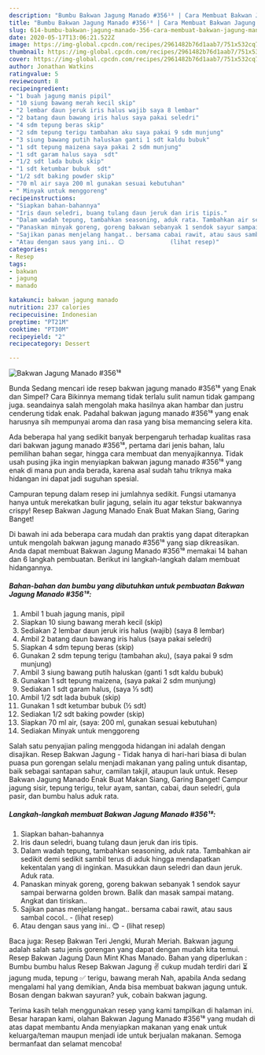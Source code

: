 ```yaml
---
description: "Bumbu Bakwan Jagung Manado #356¹⁸ | Cara Membuat Bakwan Jagung Manado #356¹⁸ Yang Lezat"
title: "Bumbu Bakwan Jagung Manado #356¹⁸ | Cara Membuat Bakwan Jagung Manado #356¹⁸ Yang Lezat"
slug: 614-bumbu-bakwan-jagung-manado-356-cara-membuat-bakwan-jagung-manado-356-yang-lezat
date: 2020-05-17T13:06:21.522Z
image: https://img-global.cpcdn.com/recipes/2961482b76d1aab7/751x532cq70/bakwan-jagung-manado-356⁸-foto-resep-utama.jpg
thumbnail: https://img-global.cpcdn.com/recipes/2961482b76d1aab7/751x532cq70/bakwan-jagung-manado-356⁸-foto-resep-utama.jpg
cover: https://img-global.cpcdn.com/recipes/2961482b76d1aab7/751x532cq70/bakwan-jagung-manado-356⁸-foto-resep-utama.jpg
author: Jonathan Watkins
ratingvalue: 5
reviewcount: 8
recipeingredient:
- "1 buah jagung manis pipil"
- "10 siung bawang merah kecil skip"
- "2 lembar daun jeruk iris halus wajib saya 8 lembar"
- "2 batang daun bawang iris halus saya pakai seledri"
- "4 sdm tepung beras skip"
- "2 sdm tepung terigu tambahan aku saya pakai 9 sdm munjung"
- "3 siung bawang putih haluskan ganti 1 sdt kaldu bubuk"
- "1 sdt tepung maizena saya pakai 2 sdm munjung"
- "1 sdt garam halus saya  sdt"
- "1/2 sdt lada bubuk skip"
- "1 sdt ketumbar bubuk  sdt"
- "1/2 sdt baking powder skip"
- "70 ml air saya 200 ml gunakan sesuai kebutuhan"
- " Minyak untuk menggoreng"
recipeinstructions:
- "Siapkan bahan-bahannya"
- "Iris daun seledri, buang tulang daun jeruk dan iris tipis."
- "Dalam wadah tepung, tambahkan seasoning, aduk rata. Tambahkan air sedikit demi sedikit sambil terus di aduk hingga mendapatkan kekentalan yang di inginkan. Masukkan daun seledri dan daun jeruk. Aduk rata."
- "Panaskan minyak goreng, goreng bakwan sebanyak 1 sendok sayur sampai berwarna golden brown. Balik dan masak sampai matang. Angkat dan tiriskan.."
- "Sajikan panas menjelang hangat.. bersama cabai rawit, atau saus sambal cocol..             (lihat resep)"
- "Atau dengan saus yang ini.. 😊             (lihat resep)"
categories:
- Resep
tags:
- bakwan
- jagung
- manado

katakunci: bakwan jagung manado 
nutrition: 237 calories
recipecuisine: Indonesian
preptime: "PT21M"
cooktime: "PT30M"
recipeyield: "2"
recipecategory: Dessert

---
```



![Bakwan Jagung Manado #356¹⁸](https://img-global.cpcdn.com/recipes/2961482b76d1aab7/751x532cq70/bakwan-jagung-manado-356⁸-foto-resep-utama.jpg)

Bunda Sedang mencari ide resep bakwan jagung manado #356¹⁸ yang Enak dan Simpel? Cara Bikinnya memang tidak terlalu sulit namun tidak gampang juga. seandainya salah mengolah maka hasilnya akan hambar dan justru cenderung tidak enak. Padahal bakwan jagung manado #356¹⁸ yang enak harusnya sih mempunyai aroma dan rasa yang bisa memancing selera kita.

Ada beberapa hal yang sedikit banyak berpengaruh terhadap kualitas rasa dari bakwan jagung manado #356¹⁸, pertama dari jenis bahan, lalu pemilihan bahan segar, hingga cara membuat dan menyajikannya. Tidak usah pusing jika ingin menyiapkan bakwan jagung manado #356¹⁸ yang enak di mana pun anda berada, karena asal sudah tahu triknya maka hidangan ini dapat jadi suguhan spesial.

Campuran tepung dalam resep ini jumlahnya sedikit. Fungsi utamanya hanya untuk merekatkan bulir jagung, selain itu agar tekstur bakwannya crispy! Resep Bakwan Jagung Manado Enak Buat Makan Siang, Garing Banget!


Di bawah ini ada beberapa cara mudah dan praktis yang dapat diterapkan untuk mengolah bakwan jagung manado #356¹⁸ yang siap dikreasikan. Anda dapat membuat Bakwan Jagung Manado #356¹⁸ memakai 14 bahan dan 6 langkah pembuatan. Berikut ini langkah-langkah dalam membuat hidangannya.

<!--inarticleads1-->

##### Bahan-bahan dan bumbu yang dibutuhkan untuk pembuatan Bakwan Jagung Manado #356¹⁸:

1. Ambil 1 buah jagung manis, pipil
1. Siapkan 10 siung bawang merah kecil (skip)
1. Sediakan 2 lembar daun jeruk iris halus (wajib) (saya 8 lembar)
1. Ambil 2 batang daun bawang iris halus (saya pakai seledri)
1. Siapkan 4 sdm tepung beras (skip)
1. Gunakan 2 sdm tepung terigu (tambahan aku), (saya pakai 9 sdm munjung)
1. Ambil 3 siung bawang putih haluskan (ganti 1 sdt kaldu bubuk)
1. Gunakan 1 sdt tepung maizena, (saya pakai 2 sdm munjung)
1. Sediakan 1 sdt garam halus, (saya ⅓ sdt)
1. Ambil 1/2 sdt lada bubuk (skip)
1. Gunakan 1 sdt ketumbar bubuk (½ sdt)
1. Sediakan 1/2 sdt baking powder (skip)
1. Siapkan 70 ml air, (saya: 200 ml, gunakan sesuai kebutuhan)
1. Sediakan  Minyak untuk menggoreng


Salah satu penyajian paling menggoda hidangan ini adalah dengan disajikan. Resep Bakwan Jagung - Tidak hanya di hari-hari biasa di bulan puasa pun gorengan selalu menjadi makanan yang paling untuk disantap, baik sebagai santapan sahur, camilan takjil, ataupun lauk untuk. Resep Bakwan Jagung Manado Enak Buat Makan Siang, Garing Banget! Campur jagung sisir, tepung terigu, telur ayam, santan, cabai, daun seledri, gula pasir, dan bumbu halus aduk rata. 

<!--inarticleads2-->

##### Langkah-langkah membuat Bakwan Jagung Manado #356¹⁸:

1. Siapkan bahan-bahannya
1. Iris daun seledri, buang tulang daun jeruk dan iris tipis.
1. Dalam wadah tepung, tambahkan seasoning, aduk rata. Tambahkan air sedikit demi sedikit sambil terus di aduk hingga mendapatkan kekentalan yang di inginkan. Masukkan daun seledri dan daun jeruk. Aduk rata.
1. Panaskan minyak goreng, goreng bakwan sebanyak 1 sendok sayur sampai berwarna golden brown. Balik dan masak sampai matang. Angkat dan tiriskan..
1. Sajikan panas menjelang hangat.. bersama cabai rawit, atau saus sambal cocol.. -             (lihat resep)
1. Atau dengan saus yang ini.. 😊 -             (lihat resep)


Baca juga: Resep Bakwan Teri Jengki, Murah Meriah. Bakwan jagung adalah salah satu jenis gorengan yang dapat dengan mudah kita temui. Resep Bakwan Jagung Daun Mint Khas Manado. Bahan yang diperlukan : Bumbu bumbu halus  Resep Bakwan Jagung ✌ cukup mudah terdiri dari ⏳ jagung muda, tepung ✅ terigu, bawang merah Nah, apabila Anda sedang mengalami hal yang demikian, Anda bisa membuat bakwan jagung untuk. Bosan dengan bakwan sayuran? yuk, cobain bakwan jagung. 

Terima kasih telah menggunakan resep yang kami tampilkan di halaman ini. Besar harapan kami, olahan Bakwan Jagung Manado #356¹⁸ yang mudah di atas dapat membantu Anda menyiapkan makanan yang enak untuk keluarga/teman maupun menjadi ide untuk berjualan makanan. Semoga bermanfaat dan selamat mencoba!
